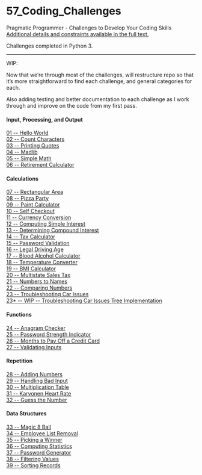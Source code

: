 # 57_Coding_Challenges
Pragmatic Programmer - Challenges to Develop Your Coding Skills  
[Additional details and constraints available in the full text.](https://www.amazon.com/Exercises-Programmers-Challenges-Develop-Coding/dp/1680501224)

Challenges completed in Python 3.

*****

WIP:

Now that we’re through most of the challenges, will restructure repo so that it’s more straightforward to find each challenge, and general categories for each.  

Also adding testing and better documentation to each challenge as I work through and improve on the code from my first pass.

#### Input, Processing, and Output
[01 -- Hello World](https://github.com/andrew-rietz/57_Coding_Challenges/tree/master/challenges/c01_HelloWorld)  
[02 -- Count Characters](https://github.com/andrew-rietz/57_Coding_Challenges/tree/master/challenges/c02_CountCharacters)  
[03 -- Printing Quotes](https://github.com/andrew-rietz/57_Coding_Challenges/tree/master/challenges/c03_PrintingQuotes)  
[04 -- Madlib](https://github.com/andrew-rietz/57_Coding_Challenges/tree/master/challenges/c04_MadLib)  
[05 -- Simple Math](https://github.com/andrew-rietz/57_Coding_Challenges/tree/master/challenges/c05_SimpleMath)  
[06 -- Retirement Calculator](https://github.com/andrew-rietz/57_Coding_Challenges/tree/master/challenges/c06_RetirementCalculator)  

#### Calculations
[07 -- Rectangular Area](https://github.com/andrew-rietz/57_Coding_Challenges/tree/master/challenges/c07_RectangularArea)  
[08 -- Pizza Party](https://github.com/andrew-rietz/57_Coding_Challenges/tree/master/challenges/c08_PizzaParty)  
[09 -- Paint Calculator](https://github.com/andrew-rietz/57_Coding_Challenges/tree/master/challenges/c09_PaintCalc)  
[10 -- Self Checkout](https://github.com/andrew-rietz/57_Coding_Challenges/tree/master/challenges/c10_SelfCheckout)  
[11 -- Currency Conversion](https://github.com/andrew-rietz/57_Coding_Challenges/tree/master/challenges/c11_CurrencyConversion)  
[12 -- Computing Simple Interest](https://github.com/andrew-rietz/57_Coding_Challenges/tree/master/challenges/c12_ComputingSimpleInterest)  
[13 -- Determining Compound Interest](https://github.com/andrew-rietz/57_Coding_Challenges/tree/master/challenges/c13_DeterminingCompoundInterest)  
[14 -- Tax Calculator](https://github.com/andrew-rietz/57_Coding_Challenges/tree/master/challenges/c14_TaxCalculator)  
[15 -- Password Validation](https://github.com/andrew-rietz/57_Coding_Challenges/tree/master/challenges/c15_PasswordValidation)  
[16 -- Legal Driving Age](https://github.com/andrew-rietz/57_Coding_Challenges/tree/master/challenges/c16_LegalDrivingAge)  
[17 -- Blood Alcohol Calculator](https://github.com/andrew-rietz/57_Coding_Challenges/tree/master/challenges/c17_BloodAlcoholCalculator)  
[18 -- Temperature Converter](https://github.com/andrew-rietz/57_Coding_Challenges/tree/master/challenges/c18_TemperatureConverter)  
[19 -- BMI Calculator](https://github.com/andrew-rietz/57_Coding_Challenges/tree/master/challenges/c19_BMICalculator)  
[20 -- Multistate Sales Tax](https://github.com/andrew-rietz/57_Coding_Challenges/tree/master/challenges/c20_MultistateSalesTax)  
[21 -- Numbers to Names](https://github.com/andrew-rietz/57_Coding_Challenges/tree/master/challenges/c21_NumbersToNames)  
[22 -- Comparing Numbers](https://github.com/andrew-rietz/57_Coding_Challenges/tree/master/challenges/c22_ComparingNumbers)  
[23 -- Troubleshooting Car Issues](https://github.com/andrew-rietz/57_Coding_Challenges/tree/master/challenges/c23_TroubleshootingCarIssues)  
[23* -- WIP -- Troubleshooting Car Issues Tree Implementation](https://github.com/andrew-rietz/57_Coding_Challenges/tree/master/challenges/c23_TroubleshootingCarIssues_TreeImplementation)  

#### Functions
[24 -- Anagram Checker](https://github.com/andrew-rietz/57_Coding_Challenges/tree/master/challenges/c24_AnagramChecker)  
[25 -- Password Strength Indicator](https://github.com/andrew-rietz/57_Coding_Challenges/tree/master/challenges/c25_PasswordStrengthIndicator)  
[26 -- Months to Pay Off a Credit Card](https://github.com/andrew-rietz/57_Coding_Challenges/tree/master/challenges/c26_MonthsToPayOffACreditCard)  
[27 -- Validating Inputs](https://github.com/andrew-rietz/57_Coding_Challenges/tree/master/challenges/c27_ValidatingInputs)  

#### Repetition
[28 -- Adding Numbers](https://github.com/andrew-rietz/57_Coding_Challenges/tree/master/challenges/c28_AddingNumbers)  
[29 -- Handling Bad Input](https://github.com/andrew-rietz/57_Coding_Challenges/tree/master/challenges/c29_HandlingBadInput)  
[30 -- Multiplication Table](https://github.com/andrew-rietz/57_Coding_Challenges/tree/master/challenges/c30_MultiplicationTable)  
[31 -- Karvonen Heart Rate](https://github.com/andrew-rietz/57_Coding_Challenges/tree/master/challenges/c31_KarvonenHeartRate)  
[32 -- Guess the Number](https://github.com/andrew-rietz/57_Coding_Challenges/tree/master/challenges/c32_GuessTheNumber)  

#### Data Structures
[33 -- Magic 8 Ball](https://github.com/andrew-rietz/57_Coding_Challenges/tree/master/challenges/c33_Magic8Ball)  
[34 -- Employee List Removal](https://github.com/andrew-rietz/57_Coding_Challenges/tree/master/challenges/c34_EmployeeListRemoval)  
[35 -- Picking a Winner](https://github.com/andrew-rietz/57_Coding_Challenges/tree/master/challenges/c35_PickingAWinner)  
[36 -- Computing Statistics](https://github.com/andrew-rietz/57_Coding_Challenges/tree/master/challenges/c36_ComputingStatistics)  
[37 -- Password Generator](https://github.com/andrew-rietz/57_Coding_Challenges/tree/master/challenges/c37_PasswordGenerator)  
[38 -- Filtering Values](https://github.com/andrew-rietz/57_Coding_Challenges/tree/master/challenges/c38_FilteringValues)  
[39 -- Sorting Records](https://github.com/andrew-rietz/57_Coding_Challenges/tree/master/challenges/c39_SortingRecords)  
